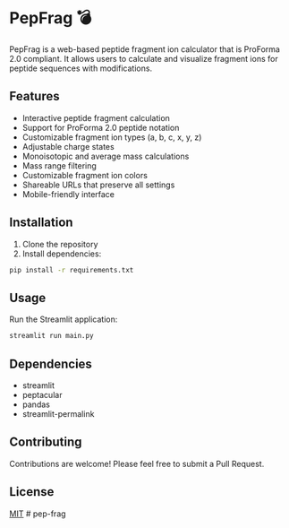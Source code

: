 # PepFrag 💣

PepFrag is a web-based peptide fragment ion calculator that is ProForma 2.0 compliant. It allows users to calculate and visualize fragment ions for peptide sequences with modifications.

## Features

- Interactive peptide fragment calculation
- Support for ProForma 2.0 peptide notation
- Customizable fragment ion types (a, b, c, x, y, z)
- Adjustable charge states
- Monoisotopic and average mass calculations
- Mass range filtering
- Customizable fragment ion colors
- Shareable URLs that preserve all settings
- Mobile-friendly interface

## Installation

1. Clone the repository
2. Install dependencies:
```bash
pip install -r requirements.txt
```

## Usage

Run the Streamlit application:
```bash
streamlit run main.py
```

## Dependencies

- streamlit
- peptacular
- pandas
- streamlit-permalink

## Contributing

Contributions are welcome! Please feel free to submit a Pull Request.

## License

[MIT](https://choosealicense.com/licenses/mit/)
#   p e p - f r a g  
 